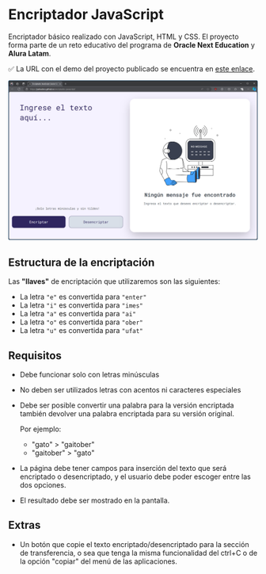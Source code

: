 # Encriptador JavaScript

Encriptador básico realizado con JavaScript, HTML y CSS. El proyecto forma parte de un reto educativo del programa de **Oracle Next Education** y **Alura Latam**.

✅ La URL con el demo del proyecto publicado se encuentra en [este enlace](https://jsalvadorz.github.io/encriptador-javascript/).

![Encriptador JavaScript](https://raw.githubusercontent.com/jsalvadorz/loading-images/main/screenshot_projecto.png)

## Estructura de la encriptación

Las **"llaves"** de encriptación que utilizaremos son las siguientes:

* La letra `"e"` es convertida para `"enter"`
* La letra `"i"` es convertida para `"imes"`
* La letra `"a"` es convertida para `"ai"`
* La letra `"o"` es convertida para `"ober"`
* La letra `"u"` es convertida para `"ufat"`

## Requisitos

* Debe funcionar solo con letras minúsculas
* No deben ser utilizados letras con acentos ni caracteres especiales
* Debe ser posible convertir una palabra para la versión encriptada también devolver una palabra encriptada para su versión original.

  Por ejemplo:
  * "gato" > "gaitober"
  * "gaitober" > "gato"

* La página debe tener campos para inserción del texto que será encriptado o desencriptado, y el usuario debe poder escoger entre las dos opciones.
* El resultado debe ser mostrado en la pantalla.

## Extras

* Un botón que copie el texto encriptado/desencriptado para la sección de transferencia, o sea que tenga la misma funcionalidad del ctrl+C o de la opción "copiar" del menú de las aplicaciones.
